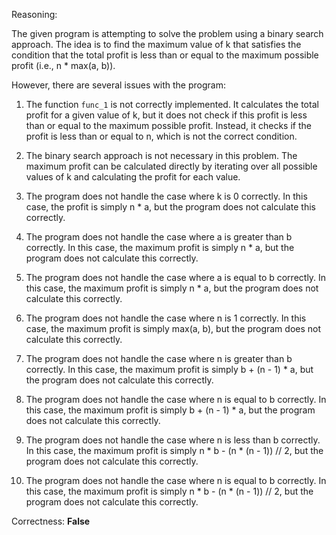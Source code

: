 Reasoning:

The given program is attempting to solve the problem using a binary search approach. The idea is to find the maximum value of k that satisfies the condition that the total profit is less than or equal to the maximum possible profit (i.e., n * max(a, b)).

However, there are several issues with the program:

1. The function `func_1` is not correctly implemented. It calculates the total profit for a given value of k, but it does not check if this profit is less than or equal to the maximum possible profit. Instead, it checks if the profit is less than or equal to n, which is not the correct condition.

2. The binary search approach is not necessary in this problem. The maximum profit can be calculated directly by iterating over all possible values of k and calculating the profit for each value.

3. The program does not handle the case where k is 0 correctly. In this case, the profit is simply n * a, but the program does not calculate this correctly.

4. The program does not handle the case where a is greater than b correctly. In this case, the maximum profit is simply n * a, but the program does not calculate this correctly.

5. The program does not handle the case where a is equal to b correctly. In this case, the maximum profit is simply n * a, but the program does not calculate this correctly.

6. The program does not handle the case where n is 1 correctly. In this case, the maximum profit is simply max(a, b), but the program does not calculate this correctly.

7. The program does not handle the case where n is greater than b correctly. In this case, the maximum profit is simply b + (n - 1) * a, but the program does not calculate this correctly.

8. The program does not handle the case where n is equal to b correctly. In this case, the maximum profit is simply b + (n - 1) * a, but the program does not calculate this correctly.

9. The program does not handle the case where n is less than b correctly. In this case, the maximum profit is simply n * b - (n * (n - 1)) // 2, but the program does not calculate this correctly.

10. The program does not handle the case where n is equal to b correctly. In this case, the maximum profit is simply n * b - (n * (n - 1)) // 2, but the program does not calculate this correctly.

Correctness: **False**